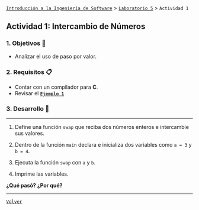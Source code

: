 [`Introducción a la Ingeniería de Software`](../../README.md) > [`Laboratorio 5`](../README.md) > `Actividad 1`

## Actividad 1: Intercambio de Números

### 1. Objetivos :dart:

- Analizar el uso de paso por valor.

### 2. Requisitos :clipboard:

- Contar con un compilador para __C__.
- Revisar el **[`Ejemplo 1`](../ejemplo01/README.md)**

### 3. Desarrollo :rocket:

---

1. Define una función `swap` que reciba dos números enteros e intercambie sus valores.

1. Dentro de la función `main` declara e inicializa dos variables como `a = 3` y `b = 4`.

1. Ejecuta la función `swap` con `a`  y `b`.

1. Imprime las variables.

**¿Qué pasó? ¿Por qué?** 

---

[`Volver`](../README.md)

